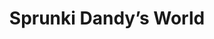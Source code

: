 ---
slug: sprunki-dandys-world-2026
title: Sprunki Dandy’s World
description: "Sprunki Dandy’s World is an exciting online game. Play for free directly in your browser!"
icon: /images/popular_mods/Sprunki Dandys World.png
url: https://html-classic.itch.zone/html/11721752/index.html
previewImage: /images/popular_mods/Sprunki Dandys World.png
type: popular mods

# SEO配置
seo:
  title: "Sprunki Dandy’s World - Play Free Online Game | Fun Browser Games"
  description: "Sprunki Dandy’s World - Play this fun online game for free in your browser. No download required!"
  ogImage: "/images/popular_mods/Sprunki Dandys World.png"
  keywords: "sprunki-dandys-world-2026, online game, browser game, free game, popular mods game, play online"

videoUrls:
  - https://www.youtube.com/embed/example1
  - https://www.youtube.com/embed/example2

whyPlay:
  title: "Why Play Sprunki Dandy’s World?"
  items:
    - "Immersive Gameplay: Sprunki Dandy’s World offers an engaging and immersive gaming experience that will keep you entertained for hours"
    - "Challenging Levels: Test your skills with increasingly difficult challenges and obstacles"
    - "Beautiful Graphics: Enjoy stunning visuals and smooth animations that bring the game world to life"
    - "Regular Updates: New content and features are added regularly to keep the game fresh and exciting"
    - "Free to Play: Experience all the fun without spending a penny"
    - "Community Features: Connect with other players, share strategies, and compete for high scores"
    - "Cross-Platform: Play on any device with a web browser, no downloads required"

features:
  title: "Key Features of Sprunki Dandy’s World"
  image: "/images/popular_mods/Sprunki Dandys World.png"
  items:
    - "Intuitive Controls: Easy to learn controls make Sprunki Dandy’s World accessible for players of all skill levels"
    - "Multiple Game Modes: Enjoy various gameplay options that provide different challenges and experiences"
    - "Character Customization: Personalize your gaming experience with unique characters and items"
    - "Achievement System: Complete special tasks to earn rewards and recognition"
    - "Leaderboards: Compete with players worldwide and see who can achieve the highest scores"

characteristics:
  title: "Game Characteristics"
  image: "/images/popular_mods/Sprunki Dandys World.png"
  items:
    - "Genre: Popular mods game with elements of strategy and skill"
    - "Difficulty: Suitable for both casual gamers and those seeking a challenge"
    - "Play Time: Quick sessions or extended gameplay, depending on your preference"
    - "Art Style: Vibrant and engaging visuals that enhance the gaming experience"
    - "Sound Design: Immersive audio that complements the gameplay perfectly"

info: "Sprunki Dandy’s World is an exciting online game that offers players a unique and engaging gaming experience. With its intuitive controls, stunning visuals, and challenging gameplay, Sprunki Dandy’s World provides hours of entertainment for players of all ages and skill levels. Whether you're looking for a quick gaming session during a break or an extended play session, Sprunki Dandy’s World delivers an immersive experience that will keep you coming back for more. The game features multiple levels of increasing difficulty, ensuring that players are constantly challenged as they progress. With regular updates adding new content and features, Sprunki Dandy’s World remains fresh and exciting, providing endless entertainment options for its growing community of players."

howToPlayIntro: "Welcome to Sprunki Dandy’s World! This guide will walk you through the basics and help you master the game. Whether you're a beginner or looking to improve your skills, these tips and instructions will enhance your gaming experience."

howToPlaySteps:
  - title: "Getting Started"
    description: "Begin your Sprunki Dandy’s World adventure by familiarizing yourself with the controls. Use your keyboard or mouse to navigate through the game interface. The tutorial will guide you through the basic mechanics and help you understand the objectives."
  - title: "Understanding the Objectives"
    description: "In Sprunki Dandy’s World, your main goal is to progress through levels by completing specific objectives. Each level presents unique challenges that require different strategies and approaches."
  - title: "Mastering the Controls"
    description: "Practice using the controls to improve your precision and reaction time. Sprunki Dandy’s World requires quick reflexes and strategic thinking to overcome obstacles and defeat opponents."
  - title: "Utilizing Power-ups"
    description: "Collect power-ups throughout the game to enhance your abilities and overcome difficult challenges. Each power-up offers unique advantages that can be crucial for success."
  - title: "Developing Strategies"
    description: "As you progress in Sprunki Dandy’s World, develop effective strategies for different scenarios. Analyze patterns, anticipate challenges, and adapt your approach to maximize your performance."

faq:
  title: "Frequently Asked Questions about Sprunki Dandy’s World"
  items:
    - question: "Is Sprunki Dandy’s World free to play?"
      answer: "Yes, Sprunki Dandy’s World is completely free to play directly in your web browser. No downloads or purchases are required to enjoy the full game experience."
    - question: "Can I play Sprunki Dandy’s World on mobile devices?"
      answer: "Yes, Sprunki Dandy’s World is optimized for both desktop and mobile play. You can enjoy the game on any device with a web browser and internet connection."
    - question: "Are there any in-game purchases?"
      answer: "While Sprunki Dandy’s World is free to play, there may be optional in-game purchases available for cosmetic items or additional features that don't affect core gameplay."
    - question: "How often is Sprunki Dandy’s World updated?"
      answer: "The developers regularly update Sprunki Dandy’s World with new content, features, and improvements based on player feedback and game performance."
    - question: "Can I play Sprunki Dandy’s World offline?"
      answer: "Currently, Sprunki Dandy’s World requires an internet connection to play as it's a browser-based online game."
    - question: "Is Sprunki Dandy’s World suitable for children?"
      answer: "Yes, Sprunki Dandy’s World is designed to be family-friendly and suitable for players of all ages."
    - question: "How do I report bugs or issues?"
      answer: "If you encounter any problems while playing Sprunki Dandy’s World, you can report them through the game's support page or contact the developers directly through their website."
    - question: "Still Have Questions?"
      answer: "If you have additional questions about Sprunki Dandy’s World that aren't covered in this FAQ, please visit our support center or contact our customer service team for assistance."
---